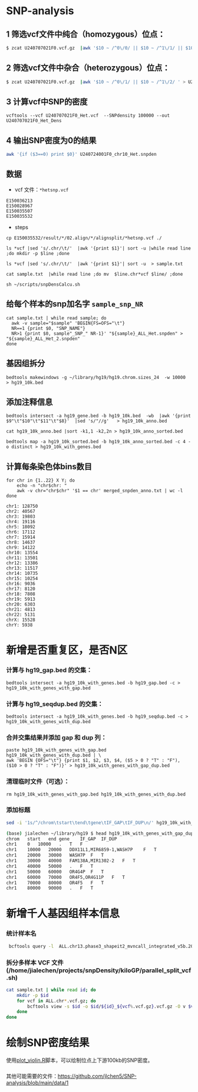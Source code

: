 # SNP-analysis

## 1 筛选vcf文件中纯合（homozygous）位点：

```bash
$ zcat U240707021F0.vcf.gz  |awk '$10 ~ /^0\/0/ || $10 ~ /^1\/1/ || $10 ~ /^2\/2/' > U240707021F0_Hom.vcf
```

## 2 筛选vcf文件中杂合（heterozygous）位点：

```bash
$ zcat U240707021F0.vcf.gz  |awk '$10 ~ /^0\/1/ || $10 ~ /^1\/2/ ' > U240707021F0_Het.vcf
```

## 3 计算vcf中SNP的密度

```
vcftools --vcf U240707021F0_Het.vcf  --SNPdensity 100000 --out U240707021F0_Het_Dens
```

## 4 输出SNP密度为0的结果

```bash
awk '{if ($3==0) print $0}' U240724001F0_chr10_Het.snpden
```

## 数据

- vcf 文件：`*hetsnp.vcf`

```
E150036213
E150028967
E150035507
E150035532
```

- steps

~~~
cp E150035532/result/*/02.align/*/alignsplit/*hetsnp.vcf ./

ls *vcf |sed 's/.chr/\t/'  |awk '{print $1}'| sort -u |while read line ;do mkdir -p $line ;done 

ls *vcf |sed 's/.chr/\t/'  |awk '{print $1}'| sort -u  > sample.txt

cat sample.txt  |while read line ;do mv  $line.chr*vcf $line/ ;done 

sh ~/scripts/snpDensCalcu.sh 
~~~


## 给每个样本的snp加名字 `sample_snp_NR`
```
cat sample.txt | while read sample; do
  awk -v sample="$sample" 'BEGIN{FS=OFS="\t"} 
  NR==1 {print $0, "SNP_NAME"} 
  NR>1 {print $0, sample"_SNP_" NR-1}' "${sample}_ALL_Het.snpden" > "${sample}_ALL_Het_2.snpden"
done
```
## 基因组拆分

```
bedtools makewindows -g ~/library/hg19/hg19.chrom.sizes_24  -w 10000  > hg19_10k.bed
```

## 添加注释信息

```
bedtools intersect -a hg19_gene.bed -b hg19_10k.bed  -wb  |awk '{print $9"\t"$10"\t"$11"\t"$8}'  |sed 's/"//g'   > hg19_10k_anno.bed

cat hg19_10k_anno.bed |sort -k1,1 -k2,2n > hg19_10k_anno_sorted.bed

bedtools map -a hg19_10k_sorted.bed -b hg19_10k_anno_sorted.bed -c 4 -o distinct > hg19_10k_with_genes.bed
```

## 计算每条染色体bins数目
```
for chr in {1..22} X Y; do
    echo -n "chr$chr: "
    awk -v chr="chr$chr" '$1 == chr' merged_snpden_anno.txt | wc -l
done
```

```
chr1: 128750
chr2: 40567
chr3: 19803
chr4: 19116
chr5: 18092
chr6: 17112
chr7: 15914
chr8: 14637
chr9: 14122
chr10: 13554
chr11: 13501
chr12: 13386
chr13: 11517
chr14: 10735
chr15: 10254
chr16: 9036
chr17: 8120
chr18: 7808
chr19: 5913
chr20: 6303
chr21: 4813
chr22: 5131
chrX: 15528
chrY: 5938

```





# 新增是否重复区，是否N区

### 计算与 hg19_gap.bed 的交集：

```
bedtools intersect -a hg19_10k_with_genes.bed -b hg19_gap.bed -c > hg19_10k_with_genes_with_gap.bed
```

### 计算与 hg19_seqdup.bed 的交集：

```
bedtools intersect -a hg19_10k_with_genes.bed -b hg19_seqdup.bed -c > hg19_10k_with_genes_with_dup.bed
```

### 合并交集结果并添加 gap 和 dup 列：

```
paste hg19_10k_with_genes_with_gap.bed hg19_10k_with_genes_with_dup.bed | \
awk 'BEGIN {OFS="\t"} {print $1, $2, $3, $4, ($5 > 0 ? "T" : "F"), ($10 > 0 ? "T" : "F")}' > hg19_10k_with_genes_with_gap_dup.bed
```

### 清理临时文件（可选）：

```
rm hg19_10k_with_genes_with_gap.bed hg19_10k_with_genes_with_dup.bed
```

### 添加标题

```bash
sed -i '1s/^/chrom\tstart\tend\tgene\tIF_GAP\tIF_DUP\n/' hg19_10k_with_genes_with_gap_dup.bed 

(base) jialechen ~/library/hg19 $ head hg19_10k_with_genes_with_gap_dup.bed 
chrom	start	end	gene	IF_GAP	IF_DUP
chr1	0	10000	.	T	F
chr1	10000	20000	DDX11L1,MIR6859-1,WASH7P	F	T
chr1	20000	30000	WASH7P	F	T
chr1	30000	40000	FAM138A,MIR1302-2	F	T
chr1	40000	50000	.	F	T
chr1	50000	60000	OR4G4P	F	T
chr1	60000	70000	OR4F5,OR4G11P	F	T
chr1	70000	80000	OR4F5	F	T
chr1	80000	90000	.	F	T
```



# 新增千人基因组样本信息

### 统计样本名
```bash
 bcftools query -l  ALL.chr13.phase3_shapeit2_mvncall_integrated_v5b.20130502.genotypes.vcf.gz >      sample.txt
```

### 拆分多样本 VCF 文件 (/home/jialechen/projects/snpDensity/kiloGP/parallel_split_vcf.sh)

```bash
cat sample.txt | while read id; do
    mkdir -p $id
    for vcf in ALL.chr*.vcf.gz; do
        bcftools view -s $id -o $id/${id}_${vcf%.vcf.gz}.vcf.gz -O v $vcf
    done
done
```

# 绘制SNP密度结果
使用[plot_violin.R](https://github.com/jlchen5/SNP-analysis/blob/main/plot_violin.R)脚本，可以绘制位点上下游100kb的SNP密度。





###
其他可能需要的文件：https://github.com/jlchen5/SNP-analysis/blob/main/data/1








